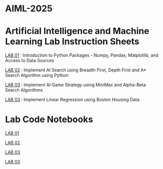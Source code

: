 # AIML-2025
# Artificial Intelligence and Machine Learning Lab Instruction Sheets

<a href="https://github.com/2303A51586/AIML-2025/blob/main/AIML_A1.pdf">LAB 01</a> : Introduction to Python Packages - Numpy, Pandas, Matplotlib, and Access to Data Sources

<a href="https://github.com/2303A51586/AIML-2025/blob/main/AIML_A2.pdf">LAB 02</a> : Implement AI Search using Breadth First, Depth First and A* Search Algorithm using Python

<a href="https://github.com/2303A51586/AIML-2025/blob/main/AIML_A3.pdf">LAB 03</a> : Implement AI Game Strategy using MiniMax and Alpha-Beta Search Algorithms

<a href="https://github.com/2303A51586/AIML-2025/blob/main/AIML_A4.pdf">LAB 03</a> : Implement Linear Regression using Boston Housing Data

# Lab Code Notebooks

<a href="https://github.com/2303A51586/AIML-2025/blob/main/Lab01.ipynb">LAB 01</a>

<a href="https://github.com/2303A51586/AIML-2025/blob/main/lab2.ipynb">LAB 02</a>

<a href="https://github.com/2303A51586/AIML-2025/blob/main/lab3.ipynb">LAB 03</a>

<a href="https://github.com/2303A51586/AIML-2025/blob/main/lab3.ipynb">LAB 03</a>

